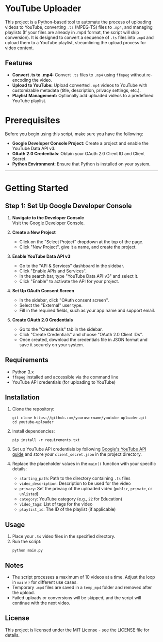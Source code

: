# YouTube Uploader

This project is a Python-based tool to automate the process of uploading videos to YouTube, converting `.ts` (MPEG-TS) files to `.mp4`, and managing playlists (If your files are already in .mp4 format, the script will skip conversion). It is designed to convert a sequence of `.ts` files into `.mp4` and upload them to a YouTube playlist, streamlining the upload process for video content.

## Features

- **Convert .ts to .mp4:** Convert `.ts` files to `.mp4` using `ffmpeg` without re-encoding the video.
- **Upload to YouTube:** Upload converted `.mp4` videos to YouTube with customizable metadata (title, description, privacy settings, etc.).
- **Playlist Management:** Optionally add uploaded videos to a predefined YouTube playlist.

# Prerequisites

Before you begin using this script, make sure you have the following:

- **Google Developer Console Project**: Create a project and enable the YouTube Data API v3.
- **OAuth 2.0 Credentials**: Obtain your OAuth 2.0 Client ID and Client Secret.
- **Python Environment**: Ensure that Python is installed on your system.

---

# Getting Started

## Step 1: Set Up Google Developer Console

1. **Navigate to the Developer Console**  
   Visit the [Google Developer Console](https://console.developers.google.com/).

2. **Create a New Project**  
   - Click on the "Select Project" dropdown at the top of the page.
   - Click "New Project", give it a name, and create the project.

3. **Enable YouTube Data API v3**  
   - Go to the "API & Services" dashboard in the sidebar.
   - Click "Enable APIs and Services".
   - In the search bar, type "YouTube Data API v3" and select it.
   - Click "Enable" to activate the API for your project.

4. **Set Up OAuth Consent Screen**  
   - In the sidebar, click "OAuth consent screen".
   - Select the "External" user type.
   - Fill in the required fields, such as your app name and support email.

5. **Create OAuth 2.0 Credentials**  
   - Go to the "Credentials" tab in the sidebar.
   - Click "Create Credentials" and choose "OAuth 2.0 Client IDs".
   - Once created, download the credentials file in JSON format and save it securely on your system.

## Requirements

- Python 3.x
- `ffmpeg` installed and accessible via the command line
- YouTube API credentials (for uploading to YouTube)

## Installation

1. Clone the repository:
    ```
    git clone https://github.com/yourusername/youtube-uploader.git
    cd youtube-uploader
    ```

2. Install dependencies:
    ```
    pip install -r requirements.txt
    ```

3. Set up YouTube API credentials by following [Google's YouTube API guide](https://developers.google.com/youtube/registering_an_application) and store your `client_secret.json` in the project directory.

4. Replace the placeholder values in the `main()` function with your specific details:
    - `starting_path`: Path to the directory containing `.ts` files
    - `video_description`: Description to be used for the video
    - `privacy`: Set the privacy of the uploaded video (`public`, `private`, or `unlisted`)
    - `category`: YouTube category (e.g., `22` for Education)
    - `video_tags`: List of tags for the video
    - `playlist_id`: The ID of the playlist (if applicable)

## Usage

1. Place your `.ts` video files in the specified directory.
2. Run the script:
    ```
    python main.py
    ```

## Notes

- The script processes a maximum of 10 videos at a time. Adjust the loop in `main()` for different use cases.
- Temporary `.mp4` files are saved in a `temp_mp4` folder and removed after the upload.
- Failed uploads or conversions will be skipped, and the script will continue with the next video.

## License

This project is licensed under the MIT License - see the [LICENSE](LICENSE) file for details.

